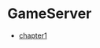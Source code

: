 # GameServer

* [chapter1](https://github.com/hbyul35/GameServer/blob/main/ServerBase/chapter_01.md)

